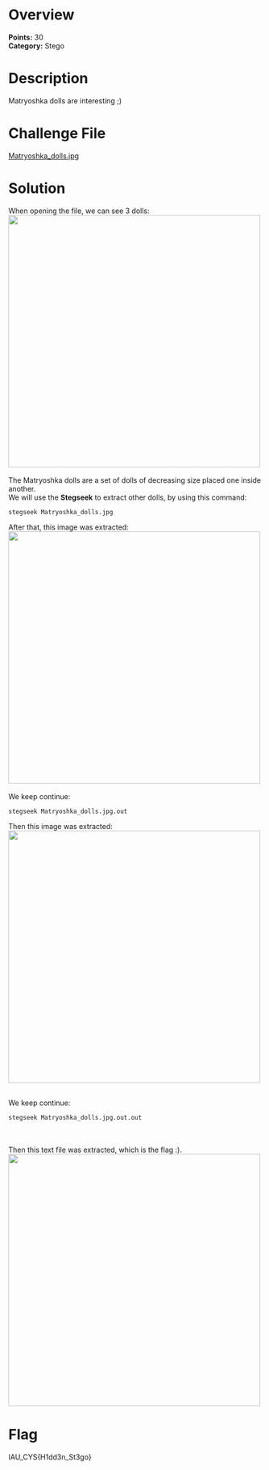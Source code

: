# Overview
<b> Points:</b> 30 
<br>
<b>Category:</b>  Stego
# Description
Matryoshka dolls are interesting ;)

# Challenge File
[Matryoshka_dolls.jpg](./Matryoshka_dolls.jpg)

# Solution
When opening the file, we can see 3 dolls:<br>
<kbd><img src="https://github.com/mtalbugaey/UNSEEN-Flag-2-CTF-Writeups/assets/126514202/a062cb09-1fd3-485d-9723-660d2e59028d" width="500"></kbd>
<br><br>
The Matryoshka dolls are a set of dolls of decreasing size placed one inside another.<br>
We will use the <b>Stegseek</b> to extract other dolls, by using this command:<br>
```
stegseek Matryoshka_dolls.jpg 
```

After that, this image was extracted:<br>
<kbd><img src="https://github.com/mtalbugaey/UNSEEN-Flag-2-CTF-Writeups/assets/126514202/21330e62-739f-4285-bc0a-865805d6ba55" width="500"></kbd>
<br><br>
We keep continue:
```
stegseek Matryoshka_dolls.jpg.out
```

Then this image was extracted:<br>
<kbd><img src="https://github.com/mtalbugaey/UNSEEN-Flag-2-CTF-Writeups/assets/126514202/0d533101-8a21-4339-9d0e-6c58eb62cbaa" width="500"></kbd>
<br><br>

We keep continue:
```
stegseek Matryoshka_dolls.jpg.out.out
```
<br><br>
Then this text file was extracted, which is the flag :).<br>
<kbd><img src="https://github.com/mtalbugaey/UNSEEN-Flag-2-CTF-Writeups/assets/126514202/86da4f3c-8482-45d9-9bae-36b930549460" width="500"></kbd>



# Flag
IAU_CYS{H1dd3n_St3go}

